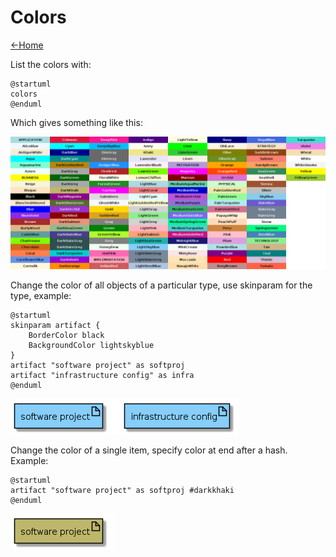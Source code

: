 # Colors

[<-Home](../README.md)

List the colors with:

```plantuml
@startuml
colors
@enduml
```

Which gives something like this:

![Colors](colors.png)

Change the color of all objects of a particular type, use skinparam for the type, example:

```plantuml
@startuml
skinparam artifact {
	BorderColor black
	BackgroundColor lightskyblue
}
artifact "software project" as softproj
artifact "infrastructure config" as infra
@enduml
```

![skinparam](skinparam.png)

Change the color of a single item, specify color at end after a hash. Example:

```plantuml
@startuml
artifact "software project" as softproj #darkkhaki
@enduml
```

![single item](single_item_color.png)
